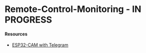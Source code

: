 # Remote-Control-Monitoring - IN PROGRESS

#### Resources

* [ESP32-CAM with Telegram](https://randomnerdtutorials.com/esp32-cam-shield-pcb-telegram/)